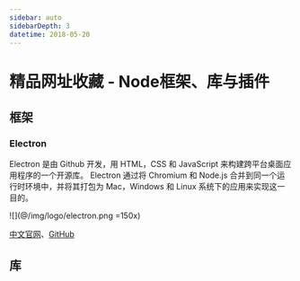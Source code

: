 ```yaml
---
sidebar: auto
sidebarDepth: 3
datetime: 2018-05-20
---
```


# 精品网址收藏 - Node框架、库与插件

## 框架

### Electron

Electron 是由 Github 开发，用 HTML，CSS 和 JavaScript 来构建跨平台桌面应用程序的一个开源库。 Electron 通过将 Chromium 和 Node.js 合并到同一个运行时环境中，并将其打包为 Mac，Windows 和 Linux 系统下的应用来实现这一目的。

![](@/img/logo/electron.png =150x)

[中文官网](https://electronjs.org/)、[GitHub](https://github.com/electron)


## 库



